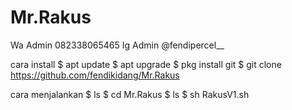 # Mr.Rakus
Wa Admin 082338065465
Ig Admin @fendipercel__

cara install
$ apt update
$ apt upgrade
$ pkg install git
$ git clone https://github.com/fendikidang/Mr.Rakus

cara menjalankan
$ ls
$ cd Mr.Rakus
$ ls
$ sh RakusV1.sh

